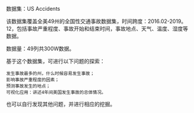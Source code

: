 
数据集：US Accidents

该数据集覆盖全美49州的全国性交通事故数据集，时间跨度：2016.02-2019。12，包括事故严重程度、事故开始和结束时间，事故地点、天气、温度、湿度等数据。

数据量：49列共300W数据。

基于这个数据集，可进行以下问题的探索：

    发生事故最多的州，什么时候容易发生事故；
    影响事故严重程度的因素；
    预测事故发生的地点；
    可视化应用：讲述4年间美国发生事故的总体情况。

也可以自行发现其他问题，并进行相应的挖掘。
